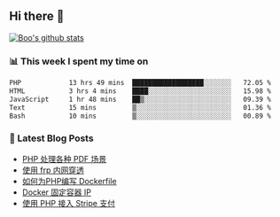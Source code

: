 ## Hi there 👋

[![Boo's github stats](https://github-readme-stats.vercel.app/api?username=0xAiKang)](https://github.com/anuraghazra/github-readme-stats)

<!-- [![Most Used Langs](https://github-readme-stats.vercel.app/api/top-langs/?username=0xAiKang)](https://github.com/anuraghazra/github-readme-stats) -->

### 📊 This week I spent my time on
<!--START_SECTION:waka-->

```txt
PHP            13 hrs 49 mins  ██████████████████░░░░░░░   72.05 %
HTML           3 hrs 4 mins    ████░░░░░░░░░░░░░░░░░░░░░   15.98 %
JavaScript     1 hr 48 mins    ██▒░░░░░░░░░░░░░░░░░░░░░░   09.39 %
Text           15 mins         ▒░░░░░░░░░░░░░░░░░░░░░░░░   01.36 %
Bash           10 mins         ▒░░░░░░░░░░░░░░░░░░░░░░░░   00.89 %
```

<!--END_SECTION:waka-->

### 📕 Latest Blog Posts
<!-- BLOG-POST-LIST:START -->
- [PHP 处理各种 PDF 场景](https://www.0x2beace.com/php-handles-various-pdf-scenarios/)
- [使用 frp 内网穿透](https://www.0x2beace.com/use-the-frp-intranet-to-penetrate/)
- [如何为PHP编写 Dockerfile](https://www.0x2beace.com/how-to-write-dockerfile-for-php/)
- [Docker 固定容器 IP](https://www.0x2beace.com/docker-fixed-container-ip/)
- [使用 PHP 接入 Stripe 支付](https://www.0x2beace.com/Using-PHP-to-access-Stripe-payment/)
<!-- BLOG-POST-LIST:END -->

